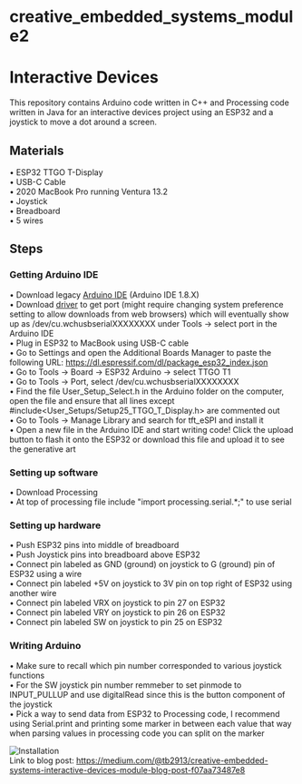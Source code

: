 # creative_embedded_systems_module2

# Interactive Devices

This repository contains Arduino code written in C++ and Processing code written in Java for an interactive devices project using an ESP32 and a joystick to move a dot around a screen.

## Materials
• ESP32 TTGO T-Display <br /> 
• USB-C Cable <br /> 
• 2020 MacBook Pro running Ventura 13.2 <br /> 
• Joystick <br /> 
• Breadboard <br /> 
• 5 wires <br /> 

## Steps
### Getting Arduino IDE
• Download legacy [Arduino IDE](https://www.arduino.cc/en/software) (Arduino IDE 1.8.X) <br /> 
• Download [driver](https://www.google.com/url?q=https://www.wch.cn/downloads/CH34XSER_MAC_ZIP.html&sa=D&source=docs&ust=1678074010916145&usg=AOvVaw2ycl5cICa0WuuEadTZwqtU) to get port (might require changing system preference setting to allow downloads from web browsers) which will eventually show up as /dev/cu.wchusbserialXXXXXXXX under Tools → select port in the Arduino IDE <br /> 
• Plug in ESP32 to MacBook using USB-C cable <br /> 
• Go to Settings and open the Additional Boards Manager to paste the following URL: https://dl.espressif.com/dl/package_esp32_index.json <br /> 
• Go to Tools → Board → ESP32 Arduino → select TTGO T1 <br /> 
• Go to Tools → Port, select /dev/cu.wchusbserialXXXXXXXX <br /> 
• Find the file User_Setup_Select.h in the Arduino folder on the computer, open the file and ensure that all lines except #include<User_Setups/Setup25_TTGO_T_Display.h> are commented out <br /> 
• Go to Tools → Manage Library and search for tft_eSPI and install it <br /> 
• Open a new file in the Arduino IDE and start writing code! Click the upload button to flash it onto the ESP32 or download this file and upload it to see the generative art <br /> 

### Setting up software
• Download Processing <br /> 
• At top of processing file include "import processing.serial.*;" to use serial <br /> 

### Setting up hardware
• Push ESP32 pins into middle of breadboard <br /> 
• Push Joystick pins into breadboard above ESP32 <br /> 
• Connect pin labeled as GND (ground) on joystick to G (ground) pin of ESP32 using a wire <br /> 
• Connect pin labeled +5V on joystick to 3V pin on top right of ESP32 using another wire <br /> 
• Connect pin labeled VRX on joystick to pin 27 on ESP32 <br /> 
• Connect pin labeled VRY on joystick to pin 26 on ESP32 <br /> 
• Connect pin labeled SW on joystick to pin 25 on ESP32 <br /> 

### Writing Arduino
• Make sure to recall which pin number corresponded to various joystick functions <br /> 
• For the SW joystick pin number remmeber to set pinmode to INPUT_PULLUP and use digitalRead since this is the button component of the joystick <br /> 
• Pick a way to send data from ESP32 to Processing code, I recommend using Serial.print and printing some marker in between each value that way when parsing values in processing code you can split on the marker <br /> 


![Installation](https://imgur.com/gallery/oO2Liv2) <br /> 
Link to blog post: https://medium.com/@tb2913/creative-embedded-systems-interactive-devices-module-blog-post-f07aa73487e8
